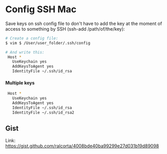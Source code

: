 # Config SSH Mac 

Save keys on ssh config file to don't have to add the key at the moment of access to something by SSH (ssh-add /path/of/the/key):

```bash
# Create a config file:
$ vim $ /User/user_folder/.ssh/config
```

```bash
# And write this:
 Host *
   UseKeychain yes
   AddKeysToAgent yes
   IdentityFile ~/.ssh/id_rsa
```

#### Multiple keys

```bash
 Host *
   UseKeychain yes
   AddKeysToAgent yes
   IdentityFile ~/.ssh/id_rsa
   IdentityFile ~/.ssh/id_rsa2
```

## Gist

Link: https://gist.github.com/ralcorta/4008bde40ba99299e27d031b19d89098
